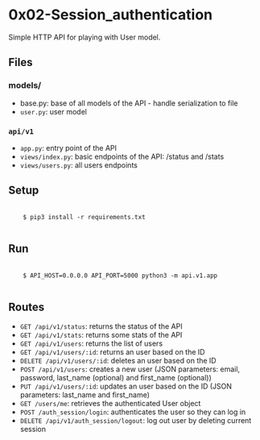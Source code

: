 # 0x02-Session_authentication

<p>
  Simple HTTP API for playing with User model.
</p>

<h2>
  Files
</h2>

<h3>models/</h3>

<ul>
  <li>
    base.py: base of all models of the API - handle serialization to file
  </li>
  <li>
    <code>user.py</code>: user model
  </li>
</ul>

<h3><code>api/v1</code></h3>

<ul>
  <li>
    <code>app.py</code>: entry point of the API
  </li>
  <li>
    <code>views/index.py</code>: basic endpoints of the API: /status and /stats
  </li>
  <li>
    <code>views/users.py</code>: all users endpoints
  </li>
</ul>

<h2>Setup</h2>

<pre>
  <code>
    $ pip3 install -r requirements.txt
  </code>
</pre>


<h2>Run</h2>

<pre>
  <code>
    $ API_HOST=0.0.0.0 API_PORT=5000 python3 -m api.v1.app
  </code>
</pre>

<h2>Routes</h2>

<ul>
  <li>
    <code>GET /api/v1/status</code>: returns the status of the API
  </li>
  <li>
    <code>GET /api/v1/stats</code>: returns some stats of the API
  </li>
    <li>
    <code>GET /api/v1/users</code>: returns the list of users
  </li>
    <li>
    <code>GET /api/v1/users/:id</code>: returns an user based on the ID
  </li>
    <li>
    <code>DELETE /api/v1/users/:id</code>: deletes an user based on the ID
  </li>
    <li>
    <code>POST /api/v1/users</code>: creates a new user (JSON parameters: email, password, last_name (optional) and first_name (optional))
  </li>
    <li>
    <code>PUT /api/v1/users/:id</code>: updates an user based on the ID (JSON parameters: last_name and first_name)
  </li>
    <li>
    <code>GET /users/me</code>: retrieves the authenticated User object
  </li>
    <li>
    <code>POST /auth_session/login</code>: authenticates the user so they can log in
  </li>
    <li>
    <code>DELETE /api/v1/auth_session/logout</code>: log out user by deleting current session
  </li>
</ul>
